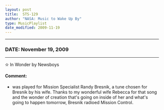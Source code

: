 ```yaml
---
layout: post
title:  STS-129
author: "NASA: Music to Wake Up By"
type: MusicPlaylist
date_modified: 2009-11-19
---
```


----
### DATE: November 19, 2009
----
✫ In Wonder by Newsboys

#### Comment:
* was played for Mission Specialist Randy Bresnik, a tune chosen for Bresnik by his wife. Thanks to my wonderful wife Rebecca for that song and the wonder of creation that's going on inside of her and what's going to happen tomorrow, Bresnik radioed Mission Control.
